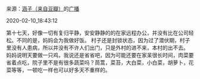 来源：[涵子（来自豆瓣）](https://www.douban.com/people/2029166/)的[广播](https://www.douban.com/people/2029166/status/2802516142/)


2020-02-10_18:43:12


第十七天，好像一切有复归平静，安安静静的的在家远程办公，并没有比在公司轻松。不同的是，妈妈会为我做好饭。
村子还是封锁状态，因为过了潜伏期，村子里没有人患病，所以并没有不许人们出门，只是外村的进不来，本村的出不去。
妈妈说明天要做一只鸡，我说还是省省吧，因为可能还要在家呆很长时间，肉菜要省着点吃，院子里不是有很多蔬菜吗？茼蒿，菜苔，大白菜，小白菜，胡萝卜，花菜等等，一顿吃一样也可以好多天不重样的。
